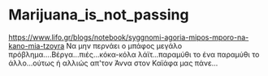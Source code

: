 # Marijuana_is_not_passing
https://www.lifo.gr/blogs/notebook/syggnomi-agoria-mipos-mporo-na-kano-mia-tzoyra    Να μην περνάει ο μπάφος μεγάλο πρόβλημα....Βέργα...πιές...κόκα-κόλα λάϊτ...παραμύθι το ένα παραμύθι το άλλο...ούτως ή αλλιώς απ'τον Άννα στον Καϊάφα μας πάνε...
